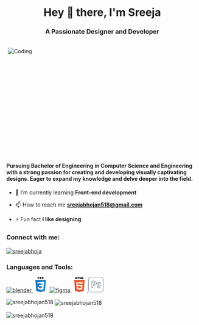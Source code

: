 <h1 align="center">Hey 👋 there, I'm Sreeja</h1>

<h3 align="center">A Passionate Designer and Developer</h3><br>

<img align="right" alt="Coding" width="500" height="300" src="https://st4.depositphotos.com/12985848/23032/i/600/depositphotos_230328356-stock-photo-rear-view-curly-woman-using.jpg">

<h4>Pursuing Bachelor of Engineering in Computer Science and Engineering with a strong passion for creating and developing visually captivating designs. Eager to expand my knowledge and delve deeper into the field.</h4>

- 🌱 I’m currently learning **Front-end development**

- 📫 How to reach me **sreejabhojan518@gmail.com**

- ⚡ Fun fact **I like designing**

<h3 align="left">Connect with me:</h3>
<p align="left">
<a href="https://linkedin.com/in/sreejabhoja" target="blank"><img align="center" src="https://raw.githubusercontent.com/rahuldkjain/github-profile-readme-generator/master/src/images/icons/Social/linked-in-alt.svg" alt="sreejabhoja" height="30" width="40" /></a>
</p>

<h3 align="left">Languages and Tools:</h3>
<p align="left"> <a href="https://www.blender.org/" target="_blank" rel="noreferrer"> <img src="https://download.blender.org/branding/community/blender_community_badge_white.svg" alt="blender" width="40" height="40"/> </a> <a href="https://www.w3schools.com/css/" target="_blank" rel="noreferrer"> <img src="https://raw.githubusercontent.com/devicons/devicon/master/icons/css3/css3-original-wordmark.svg" alt="css3" width="40" height="40"/> </a> <a href="https://www.figma.com/" target="_blank" rel="noreferrer"> <img src="https://www.vectorlogo.zone/logos/figma/figma-icon.svg" alt="figma" width="40" height="40"/> </a> <a href="https://www.w3.org/html/" target="_blank" rel="noreferrer"> <img src="https://raw.githubusercontent.com/devicons/devicon/master/icons/html5/html5-original-wordmark.svg" alt="html5" width="40" height="40"/> </a> <a href="https://www.photoshop.com/en" target="_blank" rel="noreferrer"> <img src="https://raw.githubusercontent.com/devicons/devicon/master/icons/photoshop/photoshop-line.svg" alt="photoshop" width="40" height="40"/> </a> </p>

<p><img align="left" src="https://github-readme-stats.vercel.app/api/top-langs?username=sreejabhojan518&show_icons=true&locale=en&layout=compact" alt="sreejabhojan518" /></p>

<p>&nbsp;<img align="center" src="https://github-readme-stats.vercel.app/api?username=sreejabhojan518&show_icons=true&locale=en" alt="sreejabhojan518" /></p>

<p><img align="center" src="https://github-readme-streak-stats.herokuapp.com/?user=sreejabhojan518&" alt="sreejabhojan518" /></p>



